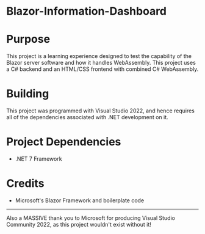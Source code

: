 # Blazor-Information-Dashboard

# Purpose
This project is a learning experience designed to test the capability of the Blazor server software and how it handles WebAssembly. This project uses a C# backend and an HTML/CSS frontend with combined C# WebAssembly.

# Building
This project was programmed with Visual Studio 2022, and hence requires all of the dependencies associated with .NET development on it.

# Project Dependencies
- .NET 7 Framework

# Credits
- Microsoft's Blazor Framework and boilerplate code

---
Also a MASSIVE thank you to Microsoft for producing Visual Studio Community 2022, as this project wouldn't exist without it!
